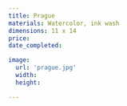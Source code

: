 ```yaml
---
title: Prague
materials: Watercolor, ink wash
dimensions: 11 x 14
price:
date_completed:

image:
  url: 'prague.jpg'
  width:
  height:

---
```

